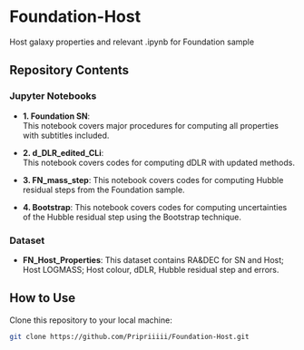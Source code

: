 # Foundation-Host
Host galaxy properties and relevant .ipynb for Foundation sample

## Repository Contents

### Jupyter Notebooks

- **1. Foundation SN**:  
  This notebook covers major procedures for computing all properties with subtitles included.

- **2. d_DLR_edited_CLi**:  
  This notebook covers codes for computing dDLR with updated methods.

- **3. FN_mass_step**:
  This notebook covers codes for computing Hubble residual steps from the Foundation sample.

- **4. Bootstrap**:
  This notebook covers codes for computing uncertainties of the Hubble residual step using the Bootstrap technique.


### Dataset

- **FN_Host_Properties**:
This dataset contains RA&DEC for SN and Host; Host LOGMASS; Host colour, dDLR, Hubble residual step and errors.


## How to Use

Clone this repository to your local machine:
   ```bash
   git clone https://github.com/Pripriiiii/Foundation-Host.git
